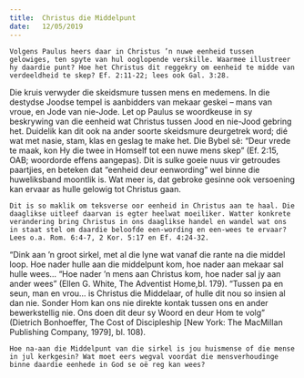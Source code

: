 ```yaml
---
title:  Christus die Middelpunt
date:   12/05/2019
---
```


`Volgens Paulus heers daar in Christus ’n nuwe eenheid tussen gelowiges, ten spyte van hul ooglopende verskille. Waarmee illustreer hy daardie punt? Hoe het Christus dit reggekry om eenheid te midde van verdeeldheid te skep? Ef. 2:11-22; lees ook Gal. 3:28.` 

Die kruis verwyder die skeidsmure tussen mens en medemens. In die destydse Joodse tempel is aanbidders van mekaar geskei – mans van vroue, en Jode van nie-Jode. Let op Paulus se woordkeuse in sy beskrywing van die eenheid wat Christus tussen Jood en nie-Jood gebring het. Duidelik kan dit ook na ander soorte skeidsmure deurgetrek word; dié wat met nasie, stam, klas en geslag te make het. Die Bybel sê: “Deur vrede te maak, kon Hy die twee in Homself tot een nuwe mens skep” (Ef. 2:15, OAB; woordorde effens aangepas). Dit is sulke goeie nuus vir getroudes paartjies, en beteken dat “eenheid deur eenwording” wel binne die huweliksband moontlik is. Wat meer is, dat gebroke gesinne ook versoening kan ervaar as hulle gelowig tot Christus gaan. 

`Dit is so maklik om teksverse oor eenheid in Christus aan te haal. Die daaglikse uitleef daarvan is egter heelwat moeiliker. Watter konkrete verandering bring Christus in ons daaglikse handel en wandel wat ons in staat stel om daardie beloofde een-wording en een-wees te ervaar? Lees o.a. Rom. 6:4-7, 2 Kor. 5:17 en Ef. 4:24-32.` 

“Dink aan ’n groot sirkel, met al die lyne wat vanaf die rante na die middel loop. Hoe nader hulle aan die middelpunt kom, hoe nader aan mekaar sal hulle wees… “Hoe nader ’n mens aan Christus kom, hoe nader sal jy aan ander wees” (Ellen G. White, The Adventist Home,bl. 179). “Tussen pa en seun, man en vrou… is Christus die Middelaar, of hulle dit nou so insien al dan nie. Sonder Hom kan ons nie direkte kontak tussen ons en ander bewerkstellig nie. Ons doen dit deur sy Woord en deur Hom te volg” (Dietrich Bonhoeffer, The Cost of Discipleship [New York: The MacMillan Publishing Company, 1979], bl. 108). 

`Hoe na-aan die Middelpunt van die sirkel is jou huismense of die mense in jul kerkgesin? Wat moet eers wegval voordat die mensverhoudinge binne daardie eenhede in God se oë reg kan wees?`